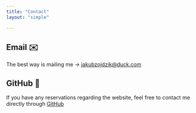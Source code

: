 ```yaml
---
title: "Contact"
layout: "simple"

---
```


## Email ✉️

The best way is mailing me -> [jakubzojdzik@duck.com](mailto:jakubzojdzik@duck.com)


## GitHub 🐙

If you have any reservations regarding the website, feel free to contact me directly through [GitHub](https://github.com/JakubZojdzik/JakubZojdzik)